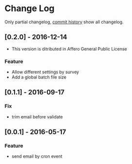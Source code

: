 # Change Log
Only partial changelog, [commit history](https://framagit.org/SondagePro-LimeSurvey-plugin/sendMailCron/commits/master) show all changelog.

## [0.2.0] - 2016-12-14
- This version is ditributed in Affero General Public License
### Feature ###
- Allow different settings by survey
- Add a global batch file size

## [0.1.1] - 2016-09-17
### Fix ###
- trim email before validate

## [0.0.1] - 2016-05-17
### Feature ###
- send email by cron event
